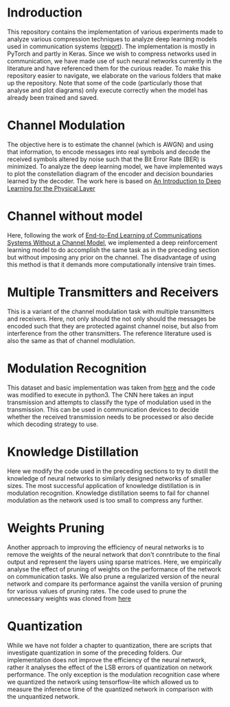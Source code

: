 # Indroduction
This repository contains the implementation of various experiments made to analyze various compression techniques to analyze deep learning models used in communication systems ([report](https://www.dropbox.com/s/vwbdbb1kgq9af6w/BTP.pdf?dl=0)). The implementation is mostly in PyTorch and partly in Keras. Since we wish to compress networks used in communication, we have made use of such neural networks currently in the literature and have referenced them for the curious reader. To make this repository easier to navigate, we elaborate on the various folders that make up the repository. Note that some of the code (particularly those that analyse and plot diagrams) only execute correctly when the model has already been trained and saved.

# Channel Modulation
The objective here is to estimate the channel (which is AWGN) and using that information, to encode messages into real symbols and decode the received symbols altered by noise such that the Bit Error Rate (BER) is minimized. To analyze the deep learning model, we have implemented ways to plot the constellation diagram of the encoder and decision boundaries learned by the decoder. The work here is based on  [An Introduction to Deep Learning for the Physical Layer](https://ieeexplore.ieee.org/document/8054694)

# Channel without model
Here, following the work of [End-to-End Learning of Communications Systems Without a Channel Model](https://arxiv.org/abs/1804.02276), we implemented a deep reinforcement learning model to do accomplish the same task as in the preceding section but without imposing any prior on the channel. The disadvantage of using this method is that it demands more computationally intensive train times.

# Multiple Transmitters and Receivers
This is a variant of the channel modulation task with multiple transmitters and receivers. Here, not only should the not only should the messages be encoded such that they are protected against channel noise, but also from interference from the other transmitters. The reference literature used is also the same as that of channel modlulation.

# Modulation Recognition
This dataset and basic implementation was taken from [here](https://www.deepsig.io/datasets) and the code was modified to execute in python3. The CNN here takes an input transmission and attempts to classify the type of modulation used in the transmission. This can be used in communication devices to decide whether the received transmission needs to be processed or also decide which decoding strategy to use.

# Knowledge Distillation
Here we modify the code used in the preceding sections to try to distill the knowledge of neural networks to similarly designed networks of smaller sizes. The most successful application of knowledge distillation is in modulation recognition. Knowledge distillation seems to fail for channel modulation as the network used is too small to compress any further.

# Weights Pruning
Another approach to improving the efficiency of neural networks is to remove the weights of the neural network that don't conntribute to the final output and represent the layers using sparse matrices. Here, we empirically analyse the effect of pruning of weights on the performance of the network on communication tasks. We also prune a regularized version of the neural network and compare its performance against the vanilla version of pruning for various values of pruning rates. The code used to prune the unnecessary weights was cloned from [here](https://github.com/wanglouis49/pytorch-weights_pruning)

# Quantization 
While we have not folder a chapter to quantization, there are scripts that investigate quantization in some of the preceding folders. Our implementation does not improve the efficiency of the neural network, rather it analyses the effect of the LSB errors of quantization on network performance. The only exception is the modulation recognition case where we quantized the network using tensorflow-lite which allowed us to measure the inference time of the quantized network in comparison with the unquantized network.
